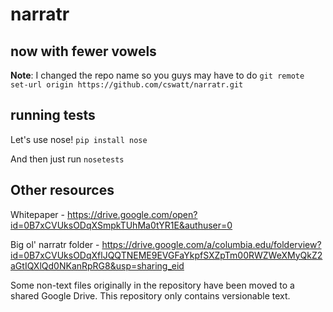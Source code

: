 # narratr
## now with fewer vowels

**Note**: I changed the repo name so you guys may have to do `git remote set-url origin https://github.com/cswatt/narratr.git`

## running tests
Let's use nose!
`pip install nose`

And then just run `nosetests`

## Other resources

Whitepaper - https://drive.google.com/open?id=0B7xCVUksODqXSmpkTUhMa0tYR1E&authuser=0

Big ol' narratr folder - https://drive.google.com/a/columbia.edu/folderview?id=0B7xCVUksODqXflJQQTNEME9EVGFaYkpfSXZpTm00RWZWeXMyQkZ2aGtIQXlQd0NKanRpRG8&usp=sharing_eid

Some non-text files originally in the repository have been moved to a shared Google Drive. This repository only contains versionable text.





